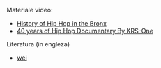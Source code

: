 Materiale video:
- [History of Hip Hop in the Bronx](https://www.youtube.com/watch?v=D5ZpQ73R_z4)
- [40 years of Hip Hop Documentary By KRS-One](https://www.youtube.com/watch?v=d0G6RCi5AxA&t=23s)

Literatura (in engleza)
- [wei](https://www.ncbi.nlm.nih.gov/pmc/articles/PMC10116857/pdf/fpsyg-14-1135808.pdf)
